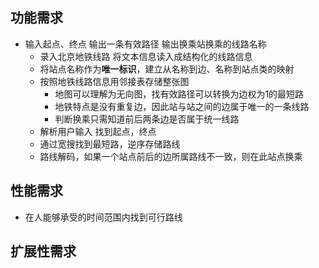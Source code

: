 ## 功能需求

- 输入起点、终点 输出一条有效路径 输出换乘站换乘的线路名称
  - 录入北京地铁线路 将文本信息读入成结构化的线路信息
  - 将站点名称作为**唯一标识**，建立从名称到边、名称到站点类的映射
  - 按照地铁线路信息用邻接表存储整张图
    - 地图可以理解为无向图，找有效路径可以转换为边权为1的最短路
    - 地铁特点是没有重复边，因此站与站之间的边属于唯一的一条线路
    - 判断换乘只需知道前后两条边是否属于统一线路
  - 解析用户输入 找到起点，终点
  - 通过宽搜找到最短路，逆序存储路线
  - 路线解码，如果一个站点前后的边所属路线不一致，则在此站点换乘

## 性能需求

- 在人能够承受的时间范围内找到可行路线

## 扩展性需求
